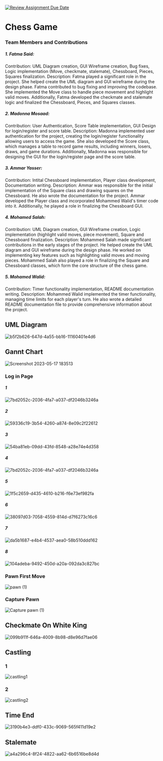 [![Review Assignment Due Date](https://classroom.github.com/assets/deadline-readme-button-24ddc0f5d75046c5622901739e7c5dd533143b0c8e959d652212380cedb1ea36.svg)](https://classroom.github.com/a/s-rx3t9_)
# Chess Game
### Team Members and Contributions
##### 1. Fatma Said:  
Contribution: UML Diagram creation, GUI Wireframe creation, Bug fixes, Logic implementation (Move, checkmate, stalemate), Chessboard, Pieces, Squares finalization.
Description: Fatma played a significant role in the project. She helped create the UML diagram and GUI wireframe during the design phase. Fatma contributed to bug fixing and improving the codebase. She implemented the Move class to handle piece movement and highlight valid moves. Additionally, Fatma developed the checkmate and stalemate logic and finalized the Chessboard, Pieces, and Squares classes.  
##### 2. Madonna Mosaad:  
Contribution: User Authentication, Score Table implementation, GUI Design for login/register and score table.
Description: Madonna implemented user authentication for the project, creating the login/register functionality allowing users to access the game. She also developed the Score class, which manages a table to record game results, including winners, losers, draws, and game durations. Additionally, Madonna was responsible for designing the GUI for the login/register page and the score table.  
##### 3. Ammar Yasser:  
Contribution: Intital Chessboard implementation, Player class development, Documentation writing.
Description: Ammar was responsible for the initial implementation of the Square class and drawing squares on the Chessboard.  He also wrote the documentation for the project. Ammar developed the Player class and incorporated Mohammed Walid's timer code into it. Additionally, he played a role in finalizing the Chessboard GUI.  
##### 4. Mohamed Salah:  
  Contribution: UML Diagram creation, GUI Wireframe creation, Logic implementation (highlight valid moves, piece movement), Square and Chessboard finalization.
Description: Mohammed Salah made significant contributions in the early stages of the project. He helped create the UML diagram and GUI wireframe during the design phase. He worked on implementing key features such as highlighting valid moves and moving pieces. Mohammed Salah also played a role in finalizing the Square and Chessboard classes, which form the core structure of the chess game.  
##### 5. Mohamed Walid:  
Contribution: Timer functionality implementation, README documentation writing.
Description: Mohammed Walid implemented the timer functionality, managing time limits for each player's turn. He also wrote a detailed README documentation file to provide comprehensive information about the project.
## UML Diagram
![b5f2b626-647d-4a55-bb16-11160401e4d6](https://github.com/momowalid/Chess-Game-Project/assets/127145133/59bcb678-670a-44ca-83dd-3c933da3a99b)


## Gannt Chart
![Screenshot 2023-05-17 183513](https://github.com/momowalid/Chess-Game-Project/assets/127145133/c0598f0f-b9cf-4678-a6f0-1529d53909ee)
### Log in Page
##### 1
![7bd2052c-2036-4fa7-a037-df2046b3246a](https://github.com/momowalid/Chess-Game-Project/assets/127145133/9b1c021f-b88e-4c79-853e-da0b72209719)
##### 2
![59336c19-3b54-4260-a874-8e09c2f22612](https://github.com/momowalid/Chess-Game-Project/assets/127145133/75229265-c107-479a-b984-f5d9c317f083)
##### 3
![54ba81eb-09dd-43fd-8548-a28e74e4d358](https://github.com/momowalid/Chess-Game-Project/assets/127145133/4b5fd4ae-5938-48b7-a9f8-d3b8b91b5fa2)
##### 4
![7bd2052c-2036-4fa7-a037-df2046b3246a](https://github.com/momowalid/Chess-Game-Project/assets/127145133/3dceeff2-faf3-4c98-b844-d7020ad8a2ef)
##### 5
![1f5c2659-d435-4610-b216-f6e73ef982fa](https://github.com/momowalid/Chess-Game-Project/assets/127145133/7ba0951b-8ed9-4455-993f-390efe7109de)
##### 6
![38097d03-7058-4559-814d-d7f6273c16c6](https://github.com/momowalid/Chess-Game-Project/assets/127145133/1f2d2586-66a5-4d22-a2c4-42d6db5fac2e)
##### 7
![da5b1687-e4b4-4537-aea0-58b510ddd162](https://github.com/momowalid/Chess-Game-Project/assets/127145133/33c2ffb0-ba9e-4fa1-a236-b68e85bacc5b)
##### 8
![104adeba-9492-450d-a20a-092da3c827bc](https://github.com/momowalid/Chess-Game-Project/assets/127145133/b16e0e04-3e70-4e1c-8730-b3c3d8771373)


### Pawn First Move
![pawn (1)](https://github.com/momowalid/Chess-Game-Project/assets/127145133/350a793f-42a9-4626-aeaa-8f619ecbbac7)

### Capture Pawn 
![Capture pawn (1)](https://github.com/momowalid/Chess-Game-Project/assets/127145133/b04f1cbc-595f-4d3c-b6d6-37e02fdecb09)

## Checkmate On White King
![099b911f-646a-4009-8b98-d8e96d7fae06](https://github.com/momowalid/Chess-Game-Project/assets/127145133/85a85c7f-59b4-4be2-ba5a-3cbe1b4c32a3)

## Castling 
### 1
![castling1](https://github.com/momowalid/Chess-Game-Project/assets/127145133/4b7526c8-a9d8-4632-b143-e35913f46c26)
### 2
![castling2](https://github.com/momowalid/Chess-Game-Project/assets/127145133/630e2e79-caa8-4789-9d58-7c00172394c8)

## Time End 
![3190b4e3-ddf0-433c-9069-565f411d19e2](https://github.com/momowalid/Chess-Game-Project/assets/127145133/cc5cacf3-0497-4dad-bc33-80e239ea0cb1)

## Stalemate
![a4a296c4-8f24-4822-aa62-6b6516be8d4d](https://github.com/momowalid/Chess-Game-Project/assets/127145133/49c5b4fd-28eb-45f7-8089-807811ca3cbb)

